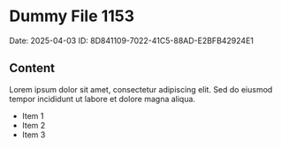 # Dummy File 1153

Date: 2025-04-03
ID: 8D841109-7022-41C5-88AD-E2BFB42924E1

## Content

Lorem ipsum dolor sit amet, consectetur adipiscing elit.
Sed do eiusmod tempor incididunt ut labore et dolore magna aliqua.

* Item 1
* Item 2
* Item 3
